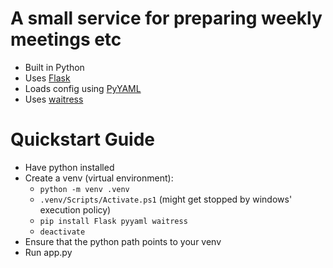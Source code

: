 # A small service for preparing weekly meetings etc

- Built in Python
- Uses [Flask](https://pypi.org/project/Flask/)
- Loads config using [PyYAML](https://pypi.org/project/PyYAML/)
- Uses [waitress](https://pypi.org/project/waitress/)


# Quickstart Guide

- Have python installed
- Create a venv (virtual environment):
    - `python -m venv .venv`
    - `.venv/Scripts/Activate.ps1` (might get stopped by windows' execution policy)
    - `pip install Flask pyyaml waitress`
    - `deactivate`
- Ensure that the python path points to your venv
- Run app.py